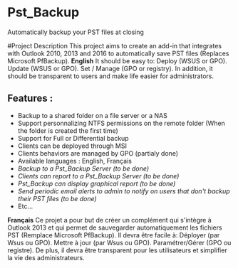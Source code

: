 # Pst_Backup
Automatically backup your PST files at closing

#Project Description
This project aims to create an add-in that integrates with Outlook 2010, 2013 and 2016 to automatically save PST files (Replaces Microsoft PfBackup).
__English__
It should be easy to: Deploy (WSUS or GPO). 
Update (WSUS or GPO). 
Set / Manage (GPO or registry).
In addition, it should be transparent to users and make life easier for administrators.

## Features :  
* Backup to a shared folder on a file server or a NAS  
* Support personnalizing NTFS permissions on the remote folder (When the folder is created the first time)  
* Support for Full or Differential backup  
* Clients can be deployed through MSI  
* Clients behaviors are managed by GPO (partialy done)  
* Available languages : English, Français  
* _Backup to a Pst_Backup Server (to be done)_  
* _Clients can report to a Pst_Backup Server (to be done)_  
* _Pst_Backup can display graphical report (to be done)_  
* _Send periodic email alerts to admin to notify on users that don't backup their PST files (to be done)_  
* Etc…

__Français__
Ce projet a pour but de créer un complément qui s'intègre à Outlook 2013 et qui permet de sauvegarder automatiquement les fichiers PST (Remplace Microsoft PfBackup). Il devra être facile à:
Déployer (par Wsus ou GPO).
Mettre à jour (par Wsus ou GPO).
Paramétrer/Gérer (GPO ou registre).
De plus, il devra être transparent pour les utilisateurs et simplifier la vie des administrateurs.
